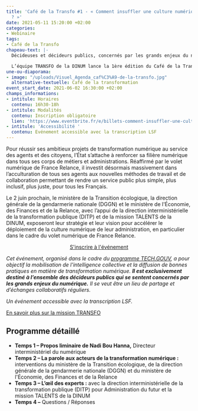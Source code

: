 ```yaml
---
title: 'Café de la Transfo #1 - « Comment insuffler une culture numérique dans l’administration
  ? »'
date: 2021-05-11 15:20:00 +02:00
categories:
- Webinaire
tags:
- Café de la Transfo
chapeau-text: |-
  Décideuses et décideurs publics, concernés par les grands enjeux du numérique de l’État, vous souhaitez rejoindre une communauté interministérielle pour régulièrement échanger sur le thème de la transformation ? Participez au Café de la Transfo !

  L’équipe TRANSFO de la DINUM lance la 1ère édition du Café de la Transfo ayant pour thème « Comment insuffler une culture numérique dans l’administration ? »
une-ou-diaporama:
- image: "/uploads/Visuel_Agenda_caf%C3%A9-de-la-transfo.jpg"
  alternative-textuelle: Café de la transformation
event_start_date: 2021-06-02 16:30:00 +02:00
champs_informations:
- intitule: Horaires
  contenu: 16h30-18h
- intitule: Modalités
  contenu: Inscription obligatoire
  lien: 'https://www.eventbrite.fr/e/billets-comment-insuffler-une-culture-numerique-dans-ladministration-154409923237 '
- intitule: 'Accessibilité '
  contenu: Evénement accessible avec la transcription LSF
---
```


Pour réussir ses ambitieux projets de transformation numérique au service des agents et des citoyens, l’État s’attache à renforcer sa filière numérique dans tous ses corps de métiers et administrations. Réaffirmé par le volet numérique de France Relance, il investit désormais massivement dans l’acculturation de tous ses agents aux nouvelles méthodes de travail et de collaboration permettant de rendre un service public plus simple, plus inclusif, plus juste, pour tous les Français.

Le 2 juin prochain, le ministère de la Transition écologique, la direction générale de la gendarmerie nationale (DGGN) et le ministère de l'Économie, des Finances et de la Relance, avec l’appui de la direction interministérielle de la transformation publique (DITP) et de la mission TALENTS de la DINUM, exposeront leur stratégie et leur vision pour accélérer le déploiement de la culture numérique de leur administration, en particulier dans le cadre du volet numérique de France Relance.

<p align="center"><a href="https://www.eventbrite.fr/e/billets-comment-insuffler-une-culture-numerique-dans-ladministration-154409923237" class="button">S'inscrire à l'événement</a></p>

*Cet événement, organisé dans le cadre du [programme TECH.GOUV](https://www.numerique.gouv.fr/actualites/tech-gouv-accelerer-la-transformation-numerique-du-service-public/), a pour objectif la mobilisation de l'intelligence collective et la diffusion de bonnes pratiques en matière de transformation numérique. **Il est exclusivement destiné à l’ensemble des décideurs publics qui se sentent concernés par les grands enjeux du numérique.** Il se veut être un lieu de partage et d’échanges collaboratifs réguliers.*

*Un événement accessible avec la transcription LSF.*

[En savoir plus sur la mission TRANSFO](https://www.numerique.gouv.fr/services/conseil-strategie-transformation-numerique/)

## Programme détaillé

* **Temps 1 – Propos liminaire de Nadi Bou Hanna,** Directeur interministériel du numérique
* **Temps 2 – La parole aux acteurs de la transformation numérique :** interventions du ministère de la Transition écologique, de la direction générale de la gendarmerie nationale (DGGN) et du ministère de l'Économie, des Finances et de la Relance
* **Temps 3 – L’œil des experts :** avec la direction interministérielle de la transformation publique (DITP) pour Administration du futur et la mission TALENTS de la DINUM
* **Temps 4 –** Questions / Réponses
